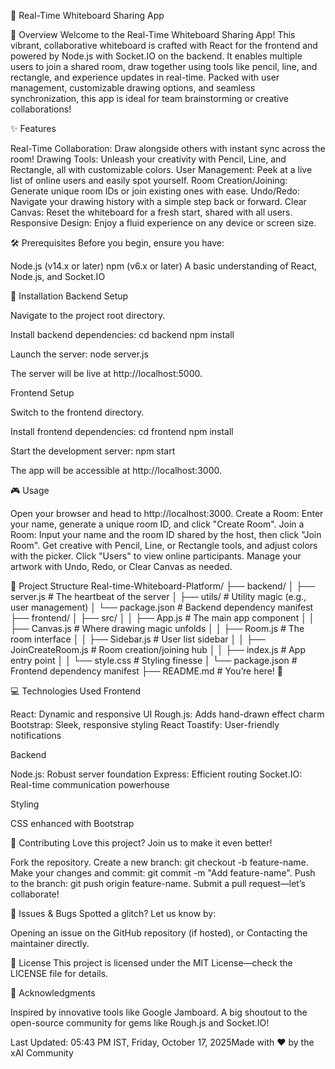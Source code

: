 🎨 Real-Time Whiteboard Sharing App

🌟 Overview
Welcome to the Real-Time Whiteboard Sharing App! This vibrant, collaborative whiteboard is crafted with React for the frontend and powered by Node.js with Socket.IO on the backend. It enables multiple users to join a shared room, draw together using tools like pencil, line, and rectangle, and experience updates in real-time. Packed with user management, customizable drawing options, and seamless synchronization, this app is ideal for team brainstorming or creative collaborations!

✨ Features

Real-Time Collaboration: Draw alongside others with instant sync across the room!
Drawing Tools: Unleash your creativity with Pencil, Line, and Rectangle, all with customizable colors.
User Management: Peek at a live list of online users and easily spot yourself.
Room Creation/Joining: Generate unique room IDs or join existing ones with ease.
Undo/Redo: Navigate your drawing history with a simple step back or forward.
Clear Canvas: Reset the whiteboard for a fresh start, shared with all users.
Responsive Design: Enjoy a fluid experience on any device or screen size.


🛠️ Prerequisites
Before you begin, ensure you have:

Node.js (v14.x or later)
npm (v6.x or later)
A basic understanding of React, Node.js, and Socket.IO


🚀 Installation
Backend Setup

Navigate to the project root directory.

Install backend dependencies:
cd backend
npm install


Launch the server:
node server.js

The server will be live at http://localhost:5000.


Frontend Setup

Switch to the frontend directory.

Install frontend dependencies:
cd frontend
npm install


Start the development server:
npm start

The app will be accessible at http://localhost:3000.



🎮 Usage

Open your browser and head to http://localhost:3000.
Create a Room: Enter your name, generate a unique room ID, and click "Create Room".
Join a Room: Input your name and the room ID shared by the host, then click "Join Room".
Get creative with Pencil, Line, or Rectangle tools, and adjust colors with the picker.
Click "Users" to view online participants.
Manage your artwork with Undo, Redo, or Clear Canvas as needed.


📂 Project Structure
Real-time-Whiteboard-Platform/
├── backend/
│   ├── server.js          # The heartbeat of the server
│   ├── utils/             # Utility magic (e.g., user management)
│   └── package.json       # Backend dependency manifest
├── frontend/
│   ├── src/
│   │   ├── App.js         # The main app component
│   │   ├── Canvas.js      # Where drawing magic unfolds
│   │   ├── Room.js        # The room interface
│   │   ├── Sidebar.js     # User list sidebar
│   │   ├── JoinCreateRoom.js # Room creation/joining hub
│   │   ├── index.js       # App entry point
│   │   └── style.css      # Styling finesse
│   └── package.json       # Frontend dependency manifest
├── README.md              # You’re here! 🎉


💻 Technologies Used
Frontend

React: Dynamic and responsive UI
Rough.js: Adds hand-drawn effect charm
Bootstrap: Sleek, responsive styling
React Toastify: User-friendly notifications

Backend

Node.js: Robust server foundation
Express: Efficient routing
Socket.IO: Real-time communication powerhouse

Styling

CSS enhanced with Bootstrap


🤝 Contributing
Love this project? Join us to make it even better!

Fork the repository.
Create a new branch: git checkout -b feature-name.
Make your changes and commit: git commit -m "Add feature-name".
Push to the branch: git push origin feature-name.
Submit a pull request—let’s collaborate!


🐛 Issues & Bugs
Spotted a glitch? Let us know by:

Opening an issue on the GitHub repository (if hosted), or
Contacting the maintainer directly.


📜 License
This project is licensed under the MIT License—check the LICENSE file for details.

🙌 Acknowledgments

Inspired by innovative tools like Google Jamboard.
A big shoutout to the open-source community for gems like Rough.js and Socket.IO!


Last Updated: 05:43 PM IST, Friday, October 17, 2025Made with ❤️ by the xAI Community
